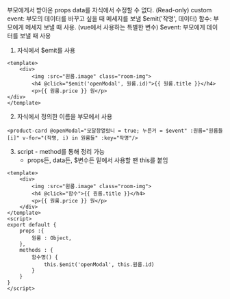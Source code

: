부모에게서 받아온 props data를 자식에서 수정할 수 없다. (Read-only)
custom event: 부모의 데이터를 바꾸고 싶을 때 메세지를 보냄
$emit('작명', 데이터) 함수: 부모에게 메세지 보낼 때 사용. (vue에서 사용하는 특별한 변수)
$event: 부모에게 데이터를 보낼 때 사용
1. 자식에서 $emit를 사용
``` vue
<template>
	<div>
		<img :src="원룸.image" class="room-img">
		<h4 @click="$emit('openModal', 원룸.id)">{{ 원룸.title }}</h4>
		<p>{{ 원룸.price }} 원</p>
</div>
</template>

```

2. 자식에서 정의한 이름을 부모에서 사용
``` vue
<product-card @openModal="모달창열렸니 = true; 누른거 = $event" :원룸="원룸들[i]" v-for="(작명, i) in 원룸들" :key="작명"/>
```

3. script - method를 통해 정리 가능
	- props든, data든, $변수든 밑에서 사용할 땐 this를 붙임
``` vue
<template>
	<div>
		<img :src="원룸.image" class="room-img">
		<h4 @click="함수">{{ 원룸.title }}</h4>
		<p>{{ 원룸.price }} 원</p>
	</div>
</template>
<script>
export default {
	props :{
		원룸 : Object,
	},
	methods : {
		함수명() {
			this.$emit('openModal', this.원룸.id)
		}
	}
}
</script>
```